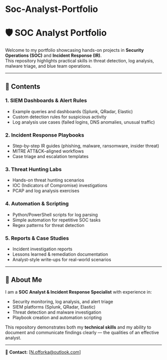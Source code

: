 # Soc-Analyst-Portfolio
# 🛡️ SOC Analyst Portfolio

Welcome to my portfolio showcasing hands-on projects in **Security Operations (SOC)** and **Incident Response (IR)**.  
This repository highlights practical skills in threat detection, log analysis, malware triage, and blue team operations.  

---

## 🔹 Contents

### 1. SIEM Dashboards & Alert Rules
- Example queries and dashboards (Splunk, QRadar, Elastic)
- Custom detection rules for suspicious activity
- Log analysis use cases (failed logins, DNS anomalies, unusual traffic)

### 2. Incident Response Playbooks
- Step-by-step IR guides (phishing, malware, ransomware, insider threat)
- MITRE ATT&CK–aligned workflows
- Case triage and escalation templates

### 3. Threat Hunting Labs
- Hands-on threat hunting scenarios
- IOC (Indicators of Compromise) investigations
- PCAP and log analysis exercises

### 4. Automation & Scripting
- Python/PowerShell scripts for log parsing
- Simple automation for repetitive SOC tasks
- Regex patterns for threat detection

### 5. Reports & Case Studies
- Incident investigation reports
- Lessons learned & remediation documentation
- Analyst-style write-ups for real-world scenarios

---

## 🔹 About Me
I am a **SOC Analyst & Incident Response Specialist** with experience in:
- Security monitoring, log analysis, and alert triage  
- SIEM platforms (Splunk, QRadar, Elastic)  
- Threat detection and malware investigation  
- Playbook creation and automation scripting  

This repository demonstrates both my **technical skills** and my ability to document and communicate findings clearly — the qualities of an effective analyst.  

---

📩 **Contact:** [N.offorka@outlook.com]  

